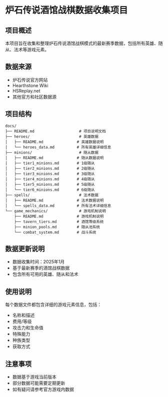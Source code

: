 # 炉石传说酒馆战棋数据收集项目

## 项目概述
本项目旨在收集和整理炉石传说酒馆战棋模式的最新赛季数据，包括所有英雄、随从、法术等游戏元素。

## 数据来源
- 炉石传说官方网站
- Hearthstone Wiki
- HSReplay.net
- 其他官方和社区数据源

## 项目结构
```
docs/
├── README.md                    # 项目说明文档
├── heroes/                      # 英雄数据
│   ├── README.md               # 英雄数据说明
│   └── heroes_data.md          # 所有英雄详细信息
├── minions/                     # 随从数据
│   ├── README.md               # 随从数据说明
│   ├── tier1_minions.md        # 1级随从
│   ├── tier2_minions.md        # 2级随从
│   ├── tier3_minions.md        # 3级随从
│   ├── tier4_minions.md        # 4级随从
│   ├── tier5_minions.md        # 5级随从
│   └── tier6_minions.md        # 6级随从
├── spells/                      # 法术数据
│   ├── README.md               # 法术数据说明
│   └── spells_data.md          # 所有法术详细信息
└── game_mechanics/              # 游戏机制说明
    ├── README.md               # 游戏机制说明
    ├── tavern_tiers.md         # 酒馆等级系统
    ├── minion_pools.md         # 随从池系统
    └── combat_system.md        # 战斗系统
```

## 数据更新说明
- 数据收集时间：2025年1月
- 基于最新赛季的酒馆战棋数据
- 包含所有可用的英雄、随从和法术

## 使用说明
每个数据文件都包含详细的游戏元素信息，包括：
- 名称和描述
- 费用/等级
- 攻击力和生命值
- 特殊能力
- 种族类型
- 获取方式

## 注意事项
- 数据基于游戏当前版本
- 部分数据可能需要定期更新
- 如有疑问请参考官方游戏内数据
